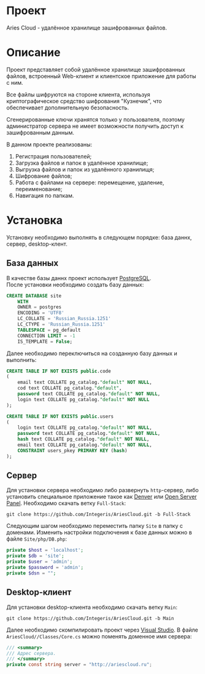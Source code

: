 # Проект

Aries Cloud - удалённое хранилище зашифрованных файлов.

# Описание

Проект представляет собой удалённое хранилище зашифрованных файлов, 
встроенный Web-клиент и клиентское приложение для работы с ним.

Все файлы шифруются на стороне клиента, используя криптографическое средство шифрования "Кузнечик", что обеспечивает дополнительную безопасность.

Сгенерированные ключи хранятся только у пользователя, поэтому 
администратор сервера не имеет возможности получить доступ к зашифрованным 
данным.


В данном проекте реализованы:

1. Регистрация пользователей;
2. Загрузка файлов и папок в удалённое хранилище;
3. Выгрузка файлов и папок из удалённого хранилищя;
4. Шифрование файлов;
5. Работа с файлами на сервере: перемещение, удаление, переименование;
6. Навигация по папкам.

# Установка

Установку необходимо выполнять в следующем порядке: база даннх, сервер, desktop-клент.

## База данных

В качестве базы даннх проект использует [PostgreSQL](https://www.postgresql.org).  
После установки необходимо создать базу данных:

```sql
CREATE DATABASE site
    WITH
    OWNER = postgres
    ENCODING = 'UTF8'
    LC_COLLATE = 'Russian_Russia.1251'
    LC_CTYPE = 'Russian_Russia.1251'
    TABLESPACE = pg_default
    CONNECTION LIMIT = -1
    IS_TEMPLATE = False;
```

Далее необходимо переключиться на созданную базу данных и выполнить:

```sql
CREATE TABLE IF NOT EXISTS public.code
(
    email text COLLATE pg_catalog."default" NOT NULL,
    cod text COLLATE pg_catalog."default",
    password text COLLATE pg_catalog."default" NOT NULL,
    login text COLLATE pg_catalog."default" NOT NULL
);

CREATE TABLE IF NOT EXISTS public.users
(
    login text COLLATE pg_catalog."default" NOT NULL,
    password text COLLATE pg_catalog."default" NOT NULL,
    hash text COLLATE pg_catalog."default" NOT NULL,
    email text COLLATE pg_catalog."default" NOT NULL,
    CONSTRAINT users_pkey PRIMARY KEY (hash)
);
```

## Сервер
Для установки сервера необходимо либо развернуть ```http```-сервер, либо установить специальное приложение такое как [Denver](http://www.denwer.ru/) или [Open Server Panel](https://ospanel.io/). Необходимо скачать ветку ```Full-Stack```:  

```git clone https://github.com/Integeris/AriesCloud.git -b Full-Stack```  

Следующим шагом необходимо переместить папку ```Site``` в папку с доменами. Изменить настройки подключения к базе данных можно в файле ```Site/php/DB.php```:  

```php
private $host = 'localhost';
private $db = 'site';
private $user = 'admin';
private $password = 'admin';
private $dsn = "";
```

## Desktop-клиент

Для установки desktop-клиента необходимо скачать ветку ```Main```:  

```git clone https://github.com/Integeris/AriesCloud.git -b Main```  

Далее необходимо скомпилировать проект через [Visual Studio](https://visualstudio.microsoft.com/ru/). В файле ```AriesCloud//Classes/Core.cs``` можно поменять доменное имя сервера:  

```C#
/// <summary>
/// Адрес сервера.
/// </summary>
private const string server = "http://ariescloud.ru";
```